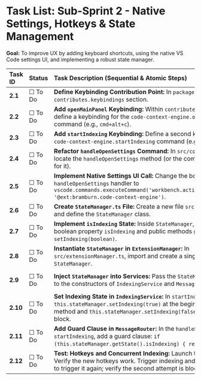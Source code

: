 # Task List: Sub-Sprint 2 - Native Settings, Hotkeys & State Management

**Goal:** To improve UX by adding keyboard shortcuts, using the native VS Code settings UI, and implementing a robust state manager.

| Task ID | Status | Task Description (Sequential & Atomic Steps) | File(s) To Modify |
| :--- | :--- | :--- | :--- |
| **2.1** | ☐ To Do | **Define Keybinding Contribution Point:** In `package.json`, add the `contributes.keybindings` section. | `package.json` |
| **2.2** | ☐ To Do | **Add `openMainPanel` Keybinding:** Within `contributes.keybindings`, define a keybinding for the `code-context-engine.openMainPanel` command (e.g., `cmd+alt+c`). | `package.json` |
| **2.3** | ☐ To Do | **Add `startIndexing` Keybinding:** Define a second keybinding for the `code-context-engine.startIndexing` command (e.g., `cmd+alt+i`). | `package.json` |
| **2.4** | ☐ To Do | **Refactor `handleOpenSettings` Command:** In `src/commandManager.ts`, locate the `handleOpenSettings` method (or the command registration for it). | `src/commandManager.ts` |
| **2.5** | ☐ To Do | **Implement Native Settings UI Call:** Change the body of the `handleOpenSettings` handler to `vscode.commands.executeCommand('workbench.action.openSettings', '@ext:bramburn.code-context-engine')`. | `src/commandManager.ts` |
| **2.6** | ☐ To Do | **Create `StateManager.ts` File:** Create a new file `src/stateManager.ts` and define the `StateManager` class. | `src/stateManager.ts` (New) |
| **2.7** | ☐ To Do | **Implement `isIndexing` State:** Inside `StateManager`, add a private boolean property `isIndexing` and public methods `getState()` and `setIndexing(boolean)`. | `src/stateManager.ts` |
| **2.8** | ☐ To Do | **Instantiate `StateManager` in `ExtensionManager`:** In `src/extensionManager.ts`, import and create a single instance of `StateManager`. | `src/extensionManager.ts` |
| **2.9** | ☐ To Do | **Inject `StateManager` into Services:** Pass the `StateManager` instance to the constructors of `IndexingService` and `MessageRouter`. | `src/extensionManager.ts`, `src/indexing/indexingService.ts`, `src/messageRouter.ts` |
| **2.10** | ☐ To Do | **Set Indexing State in `IndexingService`:** In `startIndexing`, call `this.stateManager.setIndexing(true)` at the beginning of the method and `this.stateManager.setIndexing(false)` in a `finally` block. | `src/indexing/indexingService.ts` |
| **2.11** | ☐ To Do | **Add Guard Clause in `MessageRouter`:** In the `handleMessage` case for `startIndexing`, add a guard clause: `if (this.stateManager.getState().isIndexing) { return; }`. | `src/messageRouter.ts` |
| **2.12** | ☐ To Do | **Test: Hotkeys and Concurrent Indexing:** Launch the extension. Verify the new hotkeys work. Trigger indexing and immediately try to trigger it again; verify the second attempt is blocked. | `(Manual Test)` |
